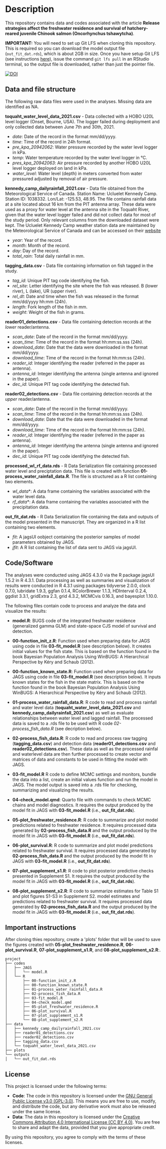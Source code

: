 # Description

This repository contains data and codes associated with the article **Release strategies affect the freshwater residence and survival of hatchery-reared juvenile Chinook salmon (Oncorhynchus tshawytcha)**.

**IMPORTANT:** You will need to set up Git LFS when cloning this repository. This is required so you can download the model output file (`out_fit_dat.rds`), which is about 2GB in size. Once you have setup Git LFS (see instructions [here](https://docs.github.com/en/repositories/working-with-files/managing-large-files/installing-git-large-file-storage)), issue the command `git lfs pull` in an RStudio terminal, so the output file is downloaded, rather than just the pointer file.

[![DOI](https://zenodo.org/badge/944068586.svg)](https://doi.org/10.5281/zenodo.14984681)

## Data and file structure

The following raw data files were used in the analyses. Missing data are identified as NA.

**toquaht\_water\_level\_data\_2021.csv** - Data collected with a HOBO U20L level logger (Onset, Bourne, USA). The logger failed during deployment and only collected data between June 7th and 30th, 2021.

- *date*: Date of the record in the format mm/dd/yyyy.
- *time*: Time of the record in 24h format.
- *pre\_kpa\_20942062*: Water pressure recorded by the water level logger in kPa.
- *temp*: Water temperature recorded by the water level logger in °C.
- *pres\_kpa\_20942063*: Air pressure recorded by another HOBO U20L level logger deployed on land in kPa.
- *water_level*: Water level (depth) in meters converted from water pressured adjusted by removal of air pressure.

**kennedy\_camp\_dailyrainfall\_2021.csv** - Data file obtained from the Meteorological Service of Canada. Station Name: Ucluelet Kennedy Camp. Station ID: 1038332. Lon/Lat: -125.53, 48.95. The file contains rainfall data at a site located about 16 km from the PIT antenna array. These data were used as a proxy for water level at the antenna site in the Toquaht River, given that the water level logger failed and did not collect data for most of the study period. Only relevant columns from the downloaded dataset were kept. The Ucluelet Kennedy Camp weather station data are maintained by the Meteorological Service of Canada and can be accessed on their [website](https://climate.weather.gc.ca/historical_data/search_historic_data_stations_e.html?searchType=stnName&timeframe=1&txtStationName=kennedy+camp&searchMethod=contains&optLimit=yearRange&StartYear=1840&EndYear=2024&Year=2024&Month=6&Day=18&selRowPerPage=25)

- *year*: Year of the record.
- *month*: Month of the record.
- *day*: Day of the record.
- *total\_rain*: Total daily rainfall in mm.

**tagging\_data.csv** - Data file containing information on fish tagged in the study.

- *tag\_id*: Unique PIT tag code identifying the fish.
- *rel\_site*: Letter identifying the site where the fish was released. B (lower river), L (lake), UR (upper river).
- *rel\_dt*: Date and time when the fish was released in the format mm/dd/yyyy hh:mm (24h).
- *length*: Fork length of the fish in mm.
- *weight*: Weight of the fish in grams.

**reader01\_detections.csv** - Data file containing detection records at the *lower* reader/antenna.

- *scan\_date*: Date of the record in the format mm/dd/yyyy.
- *scan\_time*: Time of the record in the format hh:mm:ss.sss (24h).
- *download\_date*: Date that the data were downloaded in the format mm/dd/yyyy.
- *download\_time*: Time of the record in the format hh:mm:ss (24h).
- *reader\_id*: Integer identifying the reader (referred in the paper as antenna).
- *antenna\_id*: Integer identifying the antenna (single antenna and ignored in the paper).
- *dec_id*: Unique PIT tag code identifying the detected fish.

**reader02\_detections.csv** - Data file containing detection records at the *upper* reader/antenna.

- *scan\_date*: Date of the record in the format mm/dd/yyyy.
- *scan\_time*: Time of the record in the format hh:mm:ss.sss (24h).
- *download\_date*: Date that the data were downloaded in the format mm/dd/yyyy.
- *download\_time*: Time of the record in the format hh:mm:ss (24h).
- *reader\_id*: Integer identifying the reader (referred in the paper as antenna).
- *antenna\_id*: Integer identifying the antenna (single antenna and ignored in the paper).
- *dec_id*: Unique PIT tag code identifying the detected fish.

**processed_wl_rf_data.rds** - R Data Serialization file containing processed water level and preciptation data. This file is created with function **01-process\_water\_rainfall\_data.R**. The file is structured as a R list containing two elements. 
- *wl_data**: A data frame containing the variables associated with the water level data.
- *rf_data**: A data frame containing the variables associated with the precipitation data.

**out_fit_dat.rds** - R Data Serialization file containing the data and outputs of the model presented in the manuscript. They are organized in a R list containing two elements.

- *fit*: A jagsUI oobject containing the posterior samples of model parameters obtained by JAGS.
- *jfit*: A R list containing the list of data sent to JAGS via jagsUI.

## Code/Software

The analyses were conducted using JAGS 4.3.0 via the R package jagsUI 1.5.2 in R 4.3.1. Data processing as well as summaries and visualization of results were conducted in R 4.3.1 using packages tidyverse 2.0.0, clock 0.7.0, lubridate 1.9.3, ggfan 0.1.4, RColorBrewer 1.1.3, HDInterval 0.2.4, ggdist 3.3.1, gridExtra 2.3, grid 4.3.2, MCMCvis 0.16.3, and bayesplot 1.10.0.

The following files contain code to process and analyze the data and visualize the results:

- **model.R**: BUGS code of the integrated freshwater residence (generalized gamma GLM) and state-space CJS model of survival and detection.
 
- **00-function\_init\_z.R**: Function used when preparing data for JAGS using code in file **03-fit\_model.R** (see description below). It creates initial values for the fish state. This is based on the function found in the book Bayesian Population Analysis Using WinBUGS: A Hierarchical Perspective by Kéry and Schaub (2012).

- **00-function\_known\_state.R**: Function used when preparing data for JAGS using code in file **03-fit\_model.R** (see description below). It inputs known states for the fish in the state matrix. This is based on the function found in the book Bayesian Population Analysis Using WinBUGS: A Hierarchical Perspective by Kéry and Schaub (2012).

- **01-process\_water\_rainfall\_data.R**: R code to read and process rainfall and water level data (**toquaht\_water\_level\_data\_2021.csv** and **kennedy\_camp\_dailyrainfall\_2021.csv**) as well as evaluate relationships between water level and lagged rainfall. The processed data is saved to a .rds file to be used with R code *02-process_fish_data.R* (see decription below). 

- **02-process\_fish\_data.R**: R code to read and process raw tagging (**tagging\_data.csv**) and detection data (**reader01\_detections.csv** and **reader02\_detections.csv**). These data as well as the processed rainfal and waterlevel data are then further processed to create vector and matrices of data and constants to be used in fitting the model with JAGS. 

- **03-fit\_model.R** R code to define MCMC settings and monitors, bundle the data into a list, create an initial values function and run the model in JAGS. The model output is saved into a .rds file for checking, summarizing and visualizing the results.

- **04-check\_model.qmd**: Quarto file with commands to check MCMC chains and model diagnostics. It requires the output produced by the model fit in JAGS with **03-fit\_model.R** (i.e., **out_fit_dat.rds**).

- **05-plot\_freshwater\_residence.R**: R code to summarize and plot model predictions related to freshwater residence. It requires processed data generated by **02-process\_fish\_data.R** and the output produced by the model fit in JAGS with **03-fit\_model.R** (i.e., **out_fit_dat.rds**).

- **06-plot\_survival.R**: R code to summarize and plot model predictions related to freshwater survival. It requires processed data generated by **02-process\_fish\_data.R** and the output produced by the model fit in JAGS with **03-fit\_model.R** (i.e., **out_fit_dat.rds**).

- **07-plot\_supplement\_s1.R**: R code to plot posterior predictive checks presented in Supplement S1. It requires the output produced by the model fit in JAGS with **03-fit\_model.R** (i.e., **out_fit_dat.rds**).

- **08-plot\_supplement\_s2.R**: R code to summarize estimates for Table S1 and plot figures S1-S3 in Supplement S2. model estimates and predictions related to freshwater survival. It requires processed data generated by **02-process\_fish\_data.R** and the output produced by the model fit in JAGS with **03-fit\_model.R** (i.e., **out_fit_dat.rds**).

## Important instructions

After cloning thies repository, create a 'plots' folder that will be used to save the figures created with **05-plot\_freshwater\_residence.R**, **06-plot\_survival.R**, **07-plot\_supplement\_s1.R**, and **08-plot\_supplement\_s2.R**:.

```
project
├── codes
│   ├── JAGS
│   │   └── model.R
│   └── R
│       ├── 00-function_init_z.R
│       ├── 00-function_known_state.R
│       ├── 01-process_water_rainfall_data.R
│       ├── 02-process_fish_data.R
│       ├── 03-fit_model.R
│       ├── 04-check_model.qmd
│       ├── 05-plot_freshwater_residence.R
│       ├── 06-plot_survival.R
│       ├── 07-plot_supplement_s1.R
│       └── 08-plot_supplement_s2.R
├── data
│   ├── kennedy_camp_dailyrainfall_2021.csv
│   ├── reader01_detections.csv
│   ├── reader02_detections.csv
│   ├── tagging_data.csv
│   └── toquaht_water_level_data_2021.csv
├── plots
└── outputs
│   └── out_fit_dat.rds
```

## License

This project is licensed under the following terms:

- **Code**: The code in this repository is licensed under the [GNU General Public License v3.0 (GPL-3.0)](https://www.gnu.org/licenses/gpl-3.0.html). This means you are free to use, modify, and distribute the code, but any derivative work must also be released under the same license.
- **Data**: The data in this repository is licensed under the [Creative Commons Attribution 4.0 International License (CC BY 4.0)](https://creativecommons.org/licenses/by/4.0/). You are free to share and adapt the data, provided that you give appropriate credit.

By using this repository, you agree to comply with the terms of these licenses. 
